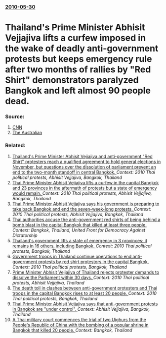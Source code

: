 ### [2010-05-30](/news/2010/05/30/index.md)

# Thailand's Prime Minister Abhisit Vejjajiva lifts a curfew imposed in the wake of deadly anti-government protests but keeps emergency rule after two months of rallies by "Red Shirt" demonstrators paralyzed Bangkok and left almost 90 people dead. 




### Source:

1. [CNN](http://edition.cnn.com/2010/WORLD/asiapcf/05/30/thailand.protests/index.html)
2. [The Australian](http://www.theaustralian.com.au/news/world/thailand-seems-back-to-normal-says-pm/story-e6frg6so-1225873216699)

### Related:

1. [Thailand's Prime Minister Abhisit Vejjajiva and anti-government "Red Shirt" protesters reach a qualified agreement to hold general elections in November, but questions over the dissolution of parliament prevent an end to the two-month standoff in central Bangkok. ](/news/2010/05/4/thailand-s-prime-minister-abhisit-vejjajiva-and-anti-government-red-shirt-protesters-reach-a-qualified-agreement-to-hold-general-elections.md) _Context: 2010 Thai political protests, Abhisit Vejjajiva, Bangkok, Thailand_
2. [Thai Prime Minister Abhisit Vejjajiva lifts a curfew in the capital Bangkok and 23 provinces in the aftermath of protests but a state of emergency would remain. ](/news/2010/05/29/thai-prime-minister-abhisit-vejjajiva-lifts-a-curfew-in-the-capital-bangkok-and-23-provinces-in-the-aftermath-of-protests-but-a-state-of-eme.md) _Context: 2010 Thai political protests, Abhisit Vejjajiva, Bangkok, Thailand_
3. [Thai Prime Minister Abhisit Vejjajiva says his government is preparing to take back Bangkok and end the seven-week-long protests. ](/news/2010/05/2/thai-prime-minister-abhisit-vejjajiva-says-his-government-is-preparing-to-take-back-bangkok-and-end-the-seven-week-long-protests.md) _Context: 2010 Thai political protests, Abhisit Vejjajiva, Bangkok, Thailand_
4. [Thai authorities accuse the anti-government red shirts of being behind a bomb blast in the capital Bangkok that killed at least three people. ](/news/2010/10/6/thai-authorities-accuse-the-anti-government-red-shirts-of-being-behind-a-bomb-blast-in-the-capital-bangkok-that-killed-at-least-three-people.md) _Context: Bangkok, Thailand, United Front for Democracy Against Dictatorship_
5. [Thailand's government lifts a state of emergency in 3 provinces; it remains in 16 others, including Bangkok. ](/news/2010/07/20/thailand-s-government-lifts-a-state-of-emergency-in-3-provinces-it-remains-in-16-others-including-bangkok.md) _Context: 2010 Thai political protests, Bangkok, Thailand_
6. [Government troops in Thailand continue operations to end anti-government protests by red shirt protestors in the capital Bangkok. ](/news/2010/05/15/government-troops-in-thailand-continue-operations-to-end-anti-government-protests-by-red-shirt-protestors-in-the-capital-bangkok.md) _Context: 2010 Thai political protests, Bangkok, Thailand_
7. [Prime Minister Abhisit Vejjajiva of Thailand rejects protester demands to dissolve the Parliament within 30 days. ](/news/2010/04/24/prime-minister-abhisit-vejjajiva-of-thailand-rejects-protester-demands-to-dissolve-the-parliament-within-30-days.md) _Context: 2010 Thai political protests, Abhisit Vejjajiva, Thailand_
8. [The death toll in clashes between anti-government protesters and Thai troops in the capital Bangkok rises to at least 20 people. ](/news/2010/04/11/the-death-toll-in-clashes-between-anti-government-protesters-and-thai-troops-in-the-capital-bangkok-rises-to-at-least-20-people.md) _Context: 2010 Thai political protests, Bangkok, Thailand_
9. [ Thai Prime Minister Abhisit Vejjajiva says that anti-government protests in Bangkok are "under control". ](/news/2009/04/13/thai-prime-minister-abhisit-vejjajiva-says-that-anti-government-protests-in-bangkok-are-under-control.md) _Context: Abhisit Vejjajiva, Bangkok, Thailand_
10. [A Thai military court commences the trial of two Uighurs from the People's Republic of China with the bombing of a popular shrine in Bangkok that killed 20 people. ](/news/2016/08/23/a-thai-military-court-commences-the-trial-of-two-uighurs-from-the-people-s-republic-of-china-with-the-bombing-of-a-popular-shrine-in-bangkok.md) _Context: Bangkok, Thailand_
